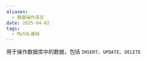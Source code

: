 ```yaml
---
aliases:
  - 数据操作语言
date: 2025-04-02
tags:
  - MySQL基础
---
```

用于操作数据库中的数据，包括 `INSERT`、`UPDATE`、`DELETE`
